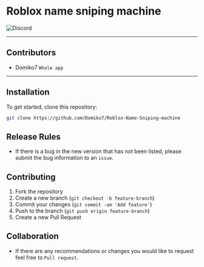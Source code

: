 # Roblox name sniping machine
<img alt="Discord" src="https://img.shields.io/discord/1334954823598084217">

------


## Contributors
- Domiko7 `Whole app`

------

## Installation

To get started, clone this repository:

```bash
git clone https://github.com/Domiko7/Roblox-Name-Sniping-machine
```

## Release Rules
- If there is a bug in the new version that has not been listed, please submit the bug information to an ```issue```.

## Contributing

1. Fork the repository
2. Create a new branch (`git checkout -b feature-branch`)
3. Commit your changes (`git commit -am 'Add feature'`)
4. Push to the branch (`git push origin feature-branch`)
5. Create a new Pull Request



## Collaboration
- If there are any recommendations or changes you would like to request feel free to  ```Pull request```.
